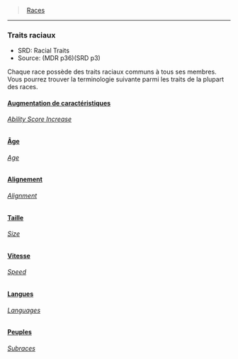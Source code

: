 ﻿---
!GenericItem
Name: Traits raciaux
AltName: Racial Traits
Source: (MDR p36)(SRD p3)
Id: races_hd.md#traits-raciaux
ParentLink: races_hd.md#races
ParentName: Races
NameLevel: 3
Attributes: {}
AttributesDictionary: >+
  {}

---
> [Races](hd_races.md)

---

### Traits raciaux

- SRD: Racial Traits
- Source: (MDR p36)(SRD p3)

Chaque race possède des traits raciaux communs à tous ses membres. Vous pourrez trouver la terminologie suivante parmi les traits de la plupart des races.



#### [Augmentation de caractéristiques](hd_races_augmentation_de_caracteristiques.md)

###### _[Ability Score Increase](hd_races_augmentation_de_caracteristiques.md)_



#### [Âge](hd_races_age.md)

###### _[Age](hd_races_age.md)_



#### [Alignement](hd_races_alignement.md)

###### _[Alignment](hd_races_alignement.md)_



#### [Taille](hd_races_taille.md)

###### _[Size](hd_races_taille.md)_



#### [Vitesse](hd_races_vitesse.md)

###### _[Speed](hd_races_vitesse.md)_



#### [Langues](hd_races_langues.md)

###### _[Languages](hd_races_langues.md)_



#### [Peuples](hd_races_peuples.md)

###### _[Subraces](hd_races_peuples.md)_

